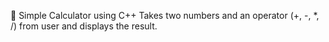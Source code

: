 🧮 Simple Calculator using C++
Takes two numbers and an operator (+, -, *, /) from user and displays the result.
